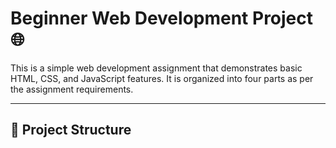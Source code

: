 # Beginner Web Development Project 🌐

This is a simple web development assignment that demonstrates basic HTML, CSS, and JavaScript features. It is organized into four parts as per the assignment requirements.

---

## 📁 Project Structure

